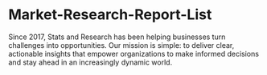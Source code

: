 # Market-Research-Report-List
Since 2017, Stats and Research has been helping businesses turn challenges into opportunities. Our mission is simple: to deliver clear, actionable insights that empower organizations to make informed decisions and stay ahead in an increasingly dynamic world.
